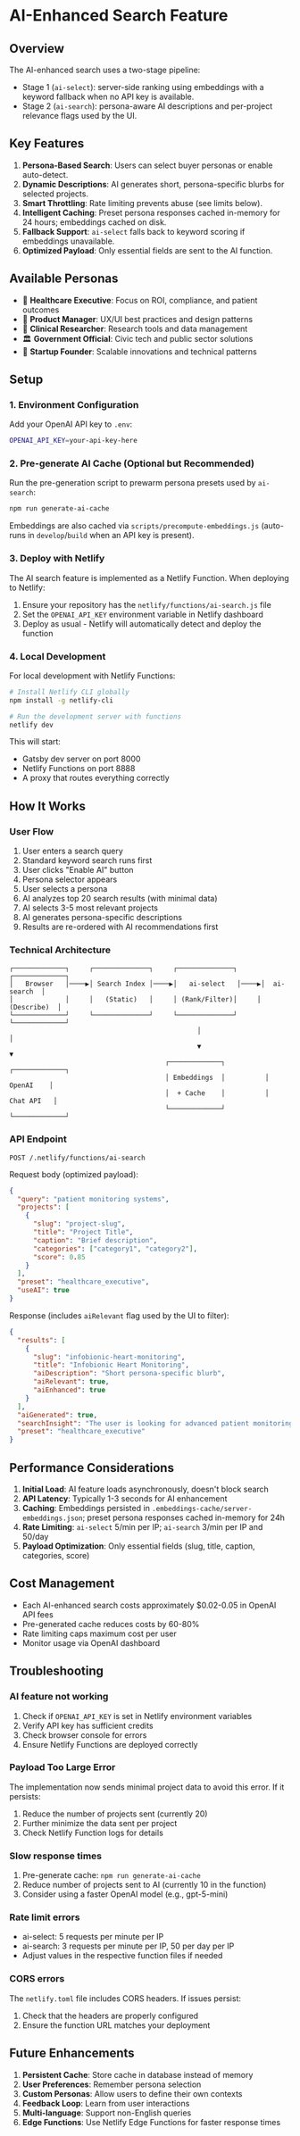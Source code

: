 # AI-Enhanced Search Feature

## Overview

The AI-enhanced search uses a two-stage pipeline:

- Stage 1 (`ai-select`): server-side ranking using embeddings with a keyword fallback when no API key is available.
- Stage 2 (`ai-search`): persona-aware AI descriptions and per-project relevance flags used by the UI.

## Key Features

1. **Persona-Based Search**: Users can select buyer personas or enable auto-detect.
2. **Dynamic Descriptions**: AI generates short, persona-specific blurbs for selected projects.
3. **Smart Throttling**: Rate limiting prevents abuse (see limits below).
4. **Intelligent Caching**: Preset persona responses cached in-memory for 24 hours; embeddings cached on disk.
5. **Fallback Support**: `ai-select` falls back to keyword scoring if embeddings unavailable.
6. **Optimized Payload**: Only essential fields are sent to the AI function.

## Available Personas

- 🏥 **Healthcare Executive**: Focus on ROI, compliance, and patient outcomes
- 📱 **Product Manager**: UX/UI best practices and design patterns
- 🔬 **Clinical Researcher**: Research tools and data management
- 🏛️ **Government Official**: Civic tech and public sector solutions
- 🚀 **Startup Founder**: Scalable innovations and technical patterns

## Setup

### 1. Environment Configuration

Add your OpenAI API key to `.env`:

```bash
OPENAI_API_KEY=your-api-key-here
```

### 2. Pre-generate AI Cache (Optional but Recommended)

Run the pre-generation script to prewarm persona presets used by `ai-search`:

```bash
npm run generate-ai-cache
```

Embeddings are also cached via `scripts/precompute-embeddings.js` (auto-runs in `develop`/`build` when an API key is present).

### 3. Deploy with Netlify

The AI search feature is implemented as a Netlify Function. When deploying to Netlify:

1. Ensure your repository has the `netlify/functions/ai-search.js` file
2. Set the `OPENAI_API_KEY` environment variable in Netlify dashboard
3. Deploy as usual - Netlify will automatically detect and deploy the function

### 4. Local Development

For local development with Netlify Functions:

```bash
# Install Netlify CLI globally
npm install -g netlify-cli

# Run the development server with functions
netlify dev
```

This will start:
- Gatsby dev server on port 8000
- Netlify Functions on port 8888
- A proxy that routes everything correctly

## How It Works

### User Flow

1. User enters a search query
2. Standard keyword search runs first
3. User clicks "Enable AI" button
4. Persona selector appears
5. User selects a persona
6. AI analyzes top 20 search results (with minimal data)
7. AI selects 3-5 most relevant projects
8. AI generates persona-specific descriptions
9. Results are re-ordered with AI recommendations first

### Technical Architecture

```
┌─────────────┐     ┌──────────────┐     ┌──────────────┐     ┌─────────────┐
│   Browser   │────▶│ Search Index │────▶│   ai-select   │────▶│  ai-search  │
│             │     │   (Static)   │     │ (Rank/Filter)│     │ (Describe)  │
└─────────────┘     └──────────────┘     └──────────────┘     └─────────────┘
                                               │                         │
                                               ▼                         ▼
                                       ┌─────────────┐          ┌─────────────┐
                                       │ Embeddings  │          │   OpenAI    │
                                       │  + Cache    │          │  Chat API   │
                                       └─────────────┘          └─────────────┘
```

### API Endpoint

`POST /.netlify/functions/ai-search`

Request body (optimized payload):
```json
{
  "query": "patient monitoring systems",
  "projects": [
    {
      "slug": "project-slug",
      "title": "Project Title",
      "caption": "Brief description",
      "categories": ["category1", "category2"],
      "score": 0.85
    }
  ],
  "preset": "healthcare_executive",
  "useAI": true
}
```

Response (includes `aiRelevant` flag used by the UI to filter):
```json
{
  "results": [
    {
      "slug": "infobionic-heart-monitoring",
      "title": "Infobionic Heart Monitoring",
      "aiDescription": "Short persona-specific blurb",
      "aiRelevant": true,
      "aiEnhanced": true
    }
  ],
  "aiGenerated": true,
  "searchInsight": "The user is looking for advanced patient monitoring...",
  "preset": "healthcare_executive"
}
```

## Performance Considerations

1. **Initial Load**: AI feature loads asynchronously, doesn't block search
2. **API Latency**: Typically 1-3 seconds for AI enhancement
3. **Caching**: Embeddings persisted in `.embeddings-cache/server-embeddings.json`; preset persona responses cached in-memory for 24h
4. **Rate Limiting**: `ai-select` 5/min per IP; `ai-search` 3/min per IP and 50/day
5. **Payload Optimization**: Only essential fields (slug, title, caption, categories, score)

## Cost Management

- Each AI-enhanced search costs approximately $0.02-0.05 in OpenAI API fees
- Pre-generated cache reduces costs by 60-80%
- Rate limiting caps maximum cost per user
- Monitor usage via OpenAI dashboard

## Troubleshooting

### AI feature not working

1. Check if `OPENAI_API_KEY` is set in Netlify environment variables
2. Verify API key has sufficient credits
3. Check browser console for errors
4. Ensure Netlify Functions are deployed correctly

### Payload Too Large Error

The implementation now sends minimal project data to avoid this error. If it persists:
1. Reduce the number of projects sent (currently 20)
2. Further minimize the data sent per project
3. Check Netlify Function logs for details

### Slow response times

1. Pre-generate cache: `npm run generate-ai-cache`
2. Reduce number of projects sent to AI (currently 10 in the function)
3. Consider using a faster OpenAI model (e.g., gpt-5-mini)

### Rate limit errors

- ai-select: 5 requests per minute per IP
- ai-search: 3 requests per minute per IP, 50 per day per IP
- Adjust values in the respective function files if needed

### CORS errors

The `netlify.toml` file includes CORS headers. If issues persist:
1. Check that the headers are properly configured
2. Ensure the function URL matches your deployment

## Future Enhancements

1. **Persistent Cache**: Store cache in database instead of memory
2. **User Preferences**: Remember persona selection
3. **Custom Personas**: Allow users to define their own contexts
4. **Feedback Loop**: Learn from user interactions
5. **Multi-language**: Support non-English queries
6. **Edge Functions**: Use Netlify Edge Functions for faster response times 